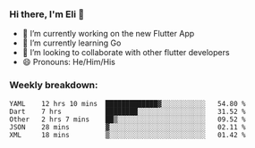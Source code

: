 ### Hi there, I'm Eli 👋
- 🔭 I’m currently working on the new Flutter App
- 🌱 I’m currently learning Go
- 🦄 I’m looking to collaborate with other flutter developers
- 😄 Pronouns: He/Him/His

### Weekly breakdown:
<!--START_SECTION:waka-->
```text
YAML    12 hrs 10 mins  █████████████▓░░░░░░░░░░░   54.80 % 
Dart    7 hrs           ████████░░░░░░░░░░░░░░░░░   31.52 % 
Other   2 hrs 7 mins    ██▒░░░░░░░░░░░░░░░░░░░░░░   09.52 % 
JSON    28 mins         ▓░░░░░░░░░░░░░░░░░░░░░░░░   02.11 % 
XML     18 mins         ▒░░░░░░░░░░░░░░░░░░░░░░░░   01.42 % 
```
<!--END_SECTION:waka-->
